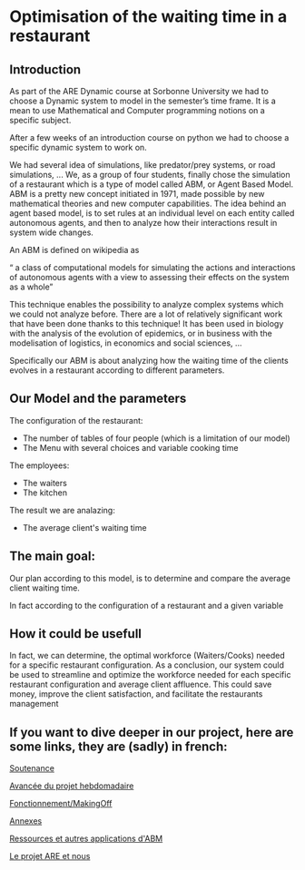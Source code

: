 # Optimisation of the waiting time in a restaurant

## Introduction

As part of the ARE Dynamic course at Sorbonne University we had to choose a Dynamic system to model in the semester’s time frame. It is a mean to use Mathematical and Computer programming notions on a specific subject.

After a few weeks of an introduction course on python we had to choose a specific dynamic system to work on.

We had several idea of simulations, like predator/prey systems, or road simulations, ...
We, as a group of four students, finally chose the simulation of a restaurant which is a type of model called ABM, or Agent Based Model.
ABM is a pretty new concept initiated in 1971, made possible by new mathematical theories and new computer capabilities.
The idea behind an agent based model, is to set rules at an individual level on each entity called autonomous agents, and then to analyze how their interactions result in system wide changes.

An ABM is defined on wikipedia as 

“ a class of computational models for simulating the actions and interactions of autonomous agents with a view to assessing their effects on the system as a whole”

This technique enables the possibility to analyze complex systems which we could not analyze before.
There are a lot of relatively significant work that have been done thanks to this technique! 
It has been used in biology with the analysis of the evolution of epidemics, or in business with the modelisation of logistics, in economics and social sciences, …

Specifically our ABM is about analyzing how the waiting time of the clients evolves in a restaurant according to different parameters. 

## Our Model and the parameters

The configuration of the restaurant:

- The number of tables of four people (which is a limitation of our model)
- The Menu with several choices and variable cooking time

The employees:

- The waiters
- The kitchen

The result we are analazing:

- The average client's waiting time

## The main goal:

Our plan according to this model, is to determine and compare the average client waiting time. 

In fact according to the configuration of a restaurant and a given variable 


## How it could be usefull

In fact, we can determine, the optimal workforce (Waiters/Cooks) needed for a specific restaurant configuration.
As a conclusion, our system could be used to streamline and optimize the workforce needed for each specific restaurant configuration and average client affluence. This could save money, improve the client satisfaction, and facilitate the restaurants management

## If you want to dive deeper in our project, here are some links, they are (sadly) in french:

[Soutenance](soutenance.md)

[Avancée du projet hebdomadaire](Blog.md)

[Fonctionnement/MakingOff](Fonctionnement.md)

[Annexes](Annexes.md)

[Ressources et autres applications d'ABM](ExemplesDocu.md)

[Le projet ARE et nous](Nous.connaitre.ARE.md)
